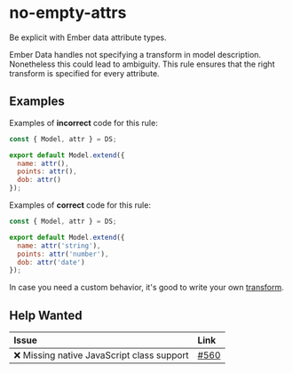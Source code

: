 # no-empty-attrs

Be explicit with Ember data attribute types.

Ember Data handles not specifying a transform in model description. Nonetheless this could lead to ambiguity. This rule ensures that the right transform is specified for every attribute.

## Examples

Examples of **incorrect** code for this rule:

```js
const { Model, attr } = DS;

export default Model.extend({
  name: attr(),
  points: attr(),
  dob: attr()
});
```

Examples of **correct** code for this rule:

```js
const { Model, attr } = DS;

export default Model.extend({
  name: attr('string'),
  points: attr('number'),
  dob: attr('date')
});
```

In case you need a custom behavior, it's good to write your own [transform](http://emberjs.com/api/data/classes/DS.Transform.html).

## Help Wanted

| Issue | Link |
| :-- | :-- |
| :x: Missing native JavaScript class support | [#560](https://github.com/ember-cli/eslint-plugin-ember/issues/560) |
